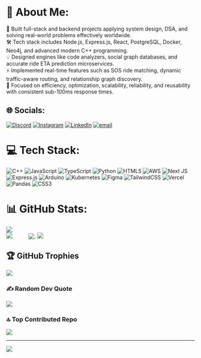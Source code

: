 # 💫 About Me:
🌱 Built full-stack and backend projects applying system design, DSA, and solving real-world problems effectively worldwide.<br>
🛠️ Tech stack includes Node.js, Express.js, React, PostgreSQL, Docker, Neo4j, and advanced modern C++ programming.<br>
💡 Designed engines like code analyzers, social graph databases, and accurate ride ETA prediction microservices.<br>
⚡ Implemented real-time features such as SOS ride matching, dynamic traffic-aware routing, and relationship graph discovery.<br>
🎯 Focused on efficiency, optimization, scalability, reliability, and reusability with consistent sub-100ms response times.<br>
   
  
       
## 🌐 Socials:  
[![Discord](https://img.shields.io/badge/Discord-%237289DA.svg?logo=discord&logoColor=white)](https://discord.gg/https://discord.gg/JGBUtrZb) [![Instagram](https://img.shields.io/badge/Instagram-%23E4405F.svg?logo=Instagram&logoColor=white)](https://instagram.com/_akshat_shrivastava0104) [![LinkedIn](https://img.shields.io/badge/LinkedIn-%230077B5.svg?logo=linkedin&logoColor=white)](https://linkedin.com/in/AkshatShrivastava01) [![email](https://img.shields.io/badge/Email-D14836?logo=gmail&logoColor=white)](mailto:sshrivastava.akshatt@gmail.com) 
 
# 💻 Tech Stack:
![C++](https://img.shields.io/badge/c++-%2300599C.svg?style=flat&logo=c%2B%2B&logoColor=white) ![JavaScript](https://img.shields.io/badge/javascript-%23323330.svg?style=flat&logo=javascript&logoColor=%23F7DF1E) ![TypeScript](https://img.shields.io/badge/typescript-%23007ACC.svg?style=flat&logo=typescript&logoColor=white) ![Python](https://img.shields.io/badge/python-3670A0?style=flat&logo=python&logoColor=ffdd54) ![HTML5](https://img.shields.io/badge/html5-%23E34F26.svg?style=flat&logo=html5&logoColor=white) ![AWS](https://img.shields.io/badge/AWS-%23FF9900.svg?style=flat&logo=amazon-aws&logoColor=white) ![Next JS](https://img.shields.io/badge/Next-black?style=flat&logo=next.js&logoColor=white) ![Express.js](https://img.shields.io/badge/express.js-%23404d59.svg?style=flat&logo=express&logoColor=%2361DAFB) ![Arduino](https://img.shields.io/badge/-Arduino-00979D?style=flat&logo=Arduino&logoColor=white) ![Kubernetes](https://img.shields.io/badge/kubernetes-%23326ce5.svg?style=flat&logo=kubernetes&logoColor=white) ![Figma](https://img.shields.io/badge/figma-%23F24E1E.svg?style=flat&logo=figma&logoColor=white) ![TailwindCSS](https://img.shields.io/badge/tailwindcss-%2338B2AC.svg?style=flat&logo=tailwind-css&logoColor=white) ![Vercel](https://img.shields.io/badge/vercel-%23000000.svg?style=flat&logo=vercel&logoColor=white) ![Pandas](https://img.shields.io/badge/pandas-%23150458.svg?style=flat&logo=pandas&logoColor=white) ![CSS3](https://img.shields.io/badge/css3-%231572B6.svg?style=flat&logo=css3&logoColor=white)
# 📊 GitHub Stats:
![](https://github-readme-stats.vercel.app/api?username=AkshatShrivastava0104&theme=codeSTACKr&hide_border=false&include_all_commits=true&count_private=true)<br/>
![](https://nirzak-streak-stats.vercel.app/?user=AkshatShrivastava0104&theme=codeSTACKr&hide_border=false) &nbsp; &nbsp; &nbsp; &nbsp; &nbsp;  ![.](https://user-images.githubusercontent.com/74038190/235224431-e8c8c12e-6826-47f1-89fb-2ddad83b3abf.gif)
![](https://github-readme-stats.vercel.app/api/top-langs/?username=AkshatShrivastava0104&theme=codeSTACKr&hide_border=false&include_all_commits=true&count_private=true&layout=compact)

## 🏆 GitHub Trophies
![](https://github-profile-trophy.vercel.app/?username=AkshatShrivastava0104&theme=radical&no-frame=true&no-bg=false&margin-w=4)

### ✍️ Random Dev Quote
![](https://quotes-github-readme.vercel.app/api?type=horizontal&theme=tokyonight)

### 🔝 Top Contributed Repo   
![](https://github-contributor-stats.vercel.app/api?username=AkshatShrivastava0104&limit=5&theme=codeSTACKr&combine_all_yearly_contributions=true)

---   
[![](https://visitcount.itsvg.in/api?id=AkshatShrivastava0104&icon=1&color=7)](https://visitcount.itsvg.in)

<!-- Proudly created with GPRM ( https://gprm.itsvg.in ) -->
